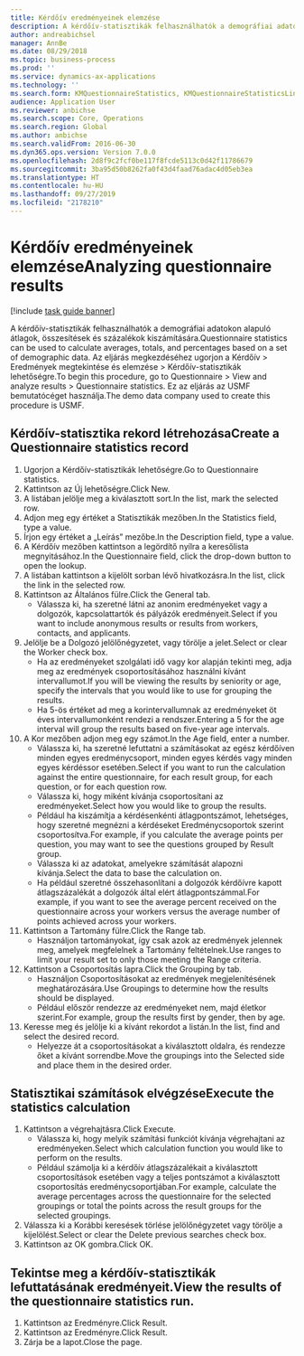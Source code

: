 ```yaml
---
title: Kérdőív eredményeinek elemzése
description: A kérdőív-statisztikák felhasználhatók a demográfiai adatokon alapuló átlagok, összesítések és százalékok kiszámítására.
author: andreabichsel
manager: AnnBe
ms.date: 08/29/2018
ms.topic: business-process
ms.prod: ''
ms.service: dynamics-ax-applications
ms.technology: ''
ms.search.form: KMQuestionnaireStatistics, KMQuestionnaireStatisticsLine
audience: Application User
ms.reviewer: anbichse
ms.search.scope: Core, Operations
ms.search.region: Global
ms.author: anbichse
ms.search.validFrom: 2016-06-30
ms.dyn365.ops.version: Version 7.0.0
ms.openlocfilehash: 2d8f9c2fcf0be117f8fcde5113c0d42f11786679
ms.sourcegitcommit: 3ba95d50b8262fa0f43d4faad76adac4d05eb3ea
ms.translationtype: HT
ms.contentlocale: hu-HU
ms.lasthandoff: 09/27/2019
ms.locfileid: "2178210"
---
```

# <a name="analyzing-questionnaire-results"></a><span data-ttu-id="8d4ff-103">Kérdőív eredményeinek elemzése</span><span class="sxs-lookup"><span data-stu-id="8d4ff-103">Analyzing questionnaire results</span></span>

[!include [task guide banner](../../includes/task-guide-banner.md)]

<span data-ttu-id="8d4ff-104">A kérdőív-statisztikák felhasználhatók a demográfiai adatokon alapuló átlagok, összesítések és százalékok kiszámítására.</span><span class="sxs-lookup"><span data-stu-id="8d4ff-104">Questionnaire statistics can be used to calculate averages, totals, and percentages based on a set of demographic data.</span></span> <span data-ttu-id="8d4ff-105">Az eljárás megkezdéséhez ugorjon a Kérdőív > Eredmények megtekintése és elemzése > Kérdőív-statisztikák lehetőségre.</span><span class="sxs-lookup"><span data-stu-id="8d4ff-105">To begin this procedure, go to Questionnaire > View and analyze results > Questionnaire statistics.</span></span> <span data-ttu-id="8d4ff-106">Ez az eljárás az USMF bemutatócéget használja.</span><span class="sxs-lookup"><span data-stu-id="8d4ff-106">The demo data company used to create this procedure is USMF.</span></span>


## <a name="create-a-questionnaire-statistics-record"></a><span data-ttu-id="8d4ff-107">Kérdőív-statisztika rekord létrehozása</span><span class="sxs-lookup"><span data-stu-id="8d4ff-107">Create a Questionnaire statistics record</span></span>
1. <span data-ttu-id="8d4ff-108">Ugorjon a Kérdőív-statisztikák lehetőségre.</span><span class="sxs-lookup"><span data-stu-id="8d4ff-108">Go to Questionnaire statistics.</span></span>
2. <span data-ttu-id="8d4ff-109">Kattintson az Új lehetőségre.</span><span class="sxs-lookup"><span data-stu-id="8d4ff-109">Click New.</span></span>
3. <span data-ttu-id="8d4ff-110">A listában jelölje meg a kiválasztott sort.</span><span class="sxs-lookup"><span data-stu-id="8d4ff-110">In the list, mark the selected row.</span></span>
4. <span data-ttu-id="8d4ff-111">Adjon meg egy értéket a Statisztikák mezőben.</span><span class="sxs-lookup"><span data-stu-id="8d4ff-111">In the Statistics field, type a value.</span></span>
5. <span data-ttu-id="8d4ff-112">Írjon egy értéket a „Leírás” mezőbe.</span><span class="sxs-lookup"><span data-stu-id="8d4ff-112">In the Description field, type a value.</span></span>
6. <span data-ttu-id="8d4ff-113">A Kérdőív mezőben kattintson a legördítő nyílra a keresőlista megnyitásához.</span><span class="sxs-lookup"><span data-stu-id="8d4ff-113">In the Questionnaire field, click the drop-down button to open the lookup.</span></span>
7. <span data-ttu-id="8d4ff-114">A listában kattintson a kijelölt sorban lévő hivatkozásra.</span><span class="sxs-lookup"><span data-stu-id="8d4ff-114">In the list, click the link in the selected row.</span></span>
8. <span data-ttu-id="8d4ff-115">Kattintson az Általános fülre.</span><span class="sxs-lookup"><span data-stu-id="8d4ff-115">Click the General tab.</span></span>
    * <span data-ttu-id="8d4ff-116">Válassza ki, ha szeretné látni az anonim eredményeket vagy a dolgozók, kapcsolattartók és pályázók eredményeit.</span><span class="sxs-lookup"><span data-stu-id="8d4ff-116">Select if you want to include anonymous results or results from workers, contacts, and applicants.</span></span>  
9. <span data-ttu-id="8d4ff-117">Jelölje be a Dolgozó jelölőnégyzetet, vagy törölje a jelet.</span><span class="sxs-lookup"><span data-stu-id="8d4ff-117">Select or clear the Worker check box.</span></span>
    * <span data-ttu-id="8d4ff-118">Ha az eredményeket szolgálati idő vagy kor alapján tekinti meg, adja meg az eredmények csoportosításához használni kívánt intervallumot.</span><span class="sxs-lookup"><span data-stu-id="8d4ff-118">If you will be viewing the results by seniority or age, specify the intervals that you would like to use for grouping the results.</span></span>  
    * <span data-ttu-id="8d4ff-119">Ha 5-ös értéket ad meg a korintervallumnak az eredményeket öt éves intervallumonként rendezi a rendszer.</span><span class="sxs-lookup"><span data-stu-id="8d4ff-119">Entering a 5 for the age interval will group the results based on five-year age intervals.</span></span>  
10. <span data-ttu-id="8d4ff-120">A Kor mezőben adjon meg egy számot.</span><span class="sxs-lookup"><span data-stu-id="8d4ff-120">In the Age field, enter a number.</span></span>
    * <span data-ttu-id="8d4ff-121">Válassza ki, ha szeretné lefuttatni a számításokat az egész kérdőíven minden egyes eredménycsoport, minden egyes kérdés vagy minden egyes kérdéssor esetében.</span><span class="sxs-lookup"><span data-stu-id="8d4ff-121">Select if you want to run the calculation against the entire questionnaire, for each result group, for each question, or for each question row.</span></span>  
    * <span data-ttu-id="8d4ff-122">Válassza ki, hogy miként kívánja csoportosítani az eredményeket.</span><span class="sxs-lookup"><span data-stu-id="8d4ff-122">Select how you would like to group the results.</span></span>  
    * <span data-ttu-id="8d4ff-123">Például ha kiszámítja a kérdésenkénti átlagpontszámot, lehetséges, hogy szeretné megnézni a kérdéseket Eredménycsoportok szerint csoportosítva.</span><span class="sxs-lookup"><span data-stu-id="8d4ff-123">For example, if you calculate the average points per question, you may want to see the questions grouped by Result group.</span></span>  
    * <span data-ttu-id="8d4ff-124">Válassza ki az adatokat, amelyekre számítását alapozni kívánja.</span><span class="sxs-lookup"><span data-stu-id="8d4ff-124">Select the data to base the calculation on.</span></span>  
    * <span data-ttu-id="8d4ff-125">Ha például szeretné összehasonlítani a dolgozók kérdőívre kapott átlagszázalékát a dolgozók által elért átlagpontszámmal.</span><span class="sxs-lookup"><span data-stu-id="8d4ff-125">For example, if you want to see the average percent received on the questionnaire across your workers versus the average number of points achieved across your workers.</span></span>  
11. <span data-ttu-id="8d4ff-126">Kattintson a Tartomány fülre.</span><span class="sxs-lookup"><span data-stu-id="8d4ff-126">Click the Range tab.</span></span>
    * <span data-ttu-id="8d4ff-127">Használjon tartományokat, így csak azok az eredmények jelennek meg, amelyek megfelelnek a Tartomány feltételnek.</span><span class="sxs-lookup"><span data-stu-id="8d4ff-127">Use ranges to limit your result set to only those meeting the Range criteria.</span></span>  
12. <span data-ttu-id="8d4ff-128">Kattintson a Csoportosítás lapra.</span><span class="sxs-lookup"><span data-stu-id="8d4ff-128">Click the Grouping by tab.</span></span>
    * <span data-ttu-id="8d4ff-129">Használjon Csoportosításokat az eredmények megjelenítésének meghatározására.</span><span class="sxs-lookup"><span data-stu-id="8d4ff-129">Use Groupings to determine how the results should be displayed.</span></span>  
    * <span data-ttu-id="8d4ff-130">Például először rendezze az eredményeket nem, majd életkor szerint.</span><span class="sxs-lookup"><span data-stu-id="8d4ff-130">For example, group the results first by gender, then by age.</span></span>  
13. <span data-ttu-id="8d4ff-131">Keresse meg és jelölje ki a kívánt rekordot a listán.</span><span class="sxs-lookup"><span data-stu-id="8d4ff-131">In the list, find and select the desired record.</span></span>
    * <span data-ttu-id="8d4ff-132">Helyezze át a csoportosításokat a kiválasztott oldalra, és rendezze őket a kívánt sorrendbe.</span><span class="sxs-lookup"><span data-stu-id="8d4ff-132">Move the groupings into the Selected side and place them in the desired order.</span></span>  

## <a name="execute-the-statistics-calculation"></a><span data-ttu-id="8d4ff-133">Statisztikai számítások elvégzése</span><span class="sxs-lookup"><span data-stu-id="8d4ff-133">Execute the statistics calculation</span></span>
1. <span data-ttu-id="8d4ff-134">Kattintson a végrehajtásra.</span><span class="sxs-lookup"><span data-stu-id="8d4ff-134">Click Execute.</span></span>
    * <span data-ttu-id="8d4ff-135">Válassza ki, hogy melyik számítási funkciót kívánja végrehajtani az eredményeken.</span><span class="sxs-lookup"><span data-stu-id="8d4ff-135">Select which calculation function you would like to perform on the results.</span></span>  
    * <span data-ttu-id="8d4ff-136">Például számolja ki a kérdőív átlagszázalékait a kiválasztott csoportosítások esetében vagy a teljes pontszámot a kiválasztott csoportosítás eredménycsoportjában.</span><span class="sxs-lookup"><span data-stu-id="8d4ff-136">For example, calculate the average percentages across the questionnaire for the selected groupings or total the points across the result groups for the selected groupings.</span></span>  
2. <span data-ttu-id="8d4ff-137">Válassza ki a Korábbi keresések törlése jelölőnégyzetet vagy törölje a kijelölést.</span><span class="sxs-lookup"><span data-stu-id="8d4ff-137">Select or clear the Delete previous searches check box.</span></span>
3. <span data-ttu-id="8d4ff-138">Kattintson az OK gombra.</span><span class="sxs-lookup"><span data-stu-id="8d4ff-138">Click OK.</span></span>

## <a name="view-the-results-of-the-questionnaire-statistics-run"></a><span data-ttu-id="8d4ff-139">Tekintse meg a kérdőív-statisztikák lefuttatásának eredményeit.</span><span class="sxs-lookup"><span data-stu-id="8d4ff-139">View the results of the questionnaire statistics run.</span></span>
1. <span data-ttu-id="8d4ff-140">Kattintson az Eredményre.</span><span class="sxs-lookup"><span data-stu-id="8d4ff-140">Click Result.</span></span>
2. <span data-ttu-id="8d4ff-141">Kattintson az Eredményre.</span><span class="sxs-lookup"><span data-stu-id="8d4ff-141">Click Result.</span></span>
3. <span data-ttu-id="8d4ff-142">Zárja be a lapot.</span><span class="sxs-lookup"><span data-stu-id="8d4ff-142">Close the page.</span></span>

